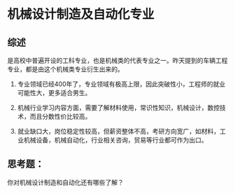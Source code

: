 # 机械设计制造及自动化专业

## 综述  
是高校中普遍开设的工科专业，也是机械类的代表专业之一。昨天提到的车辆工程专业，都是由这个机械类专业衍生出来的。

1.  专业领域已经400年了，专业领域有极高上限，因此突破性小，工程师的就业可能性大，更多适合男生。

2. 机械行业学习内容方面，需要了解材料使用，常识性知识，机械设计，数控技术，而且分数性价比较高。

3. 就业缺口大，岗位稳定性较高，但薪资整体不高，考研方向宽广，如材料，工业机械设备，机械自动化，行业相关咨询，贸易等行业都可作为出口。


## 思考题：
你对机械设计制造和自动化还有哪些了解？